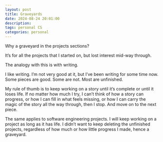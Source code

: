 ```yaml
---
layout: post
title: Graveyards
date: 2024-08-24 20:01:00
description: 
tags: personal CS
categories: personal
---
```


Why a graveyard in the projects sections?

It’s for all the projects that I started on, but lost interest mid-way through.

The analogy with this is with writing.

I like writing. I’m not very good at it, but I’ve been writing for some time now. Some pieces are good. Some are not. Most are unfinished. 

My rule of thumb is to keep working on a story until it’s complete or until it loses life. If no matter how much I try, I can’t think of how a story can progress, or how I can fill in what feels missing, or how I can carry the magic of the story all the way through, then I stop. And move on to the next piece.

The same applies to software engineering projects. I will keep working on a project as long as it has life. I didn’t want to keep deleting the unfinished projects, regardless of how much or how little progress I made, hence a graveyard.
